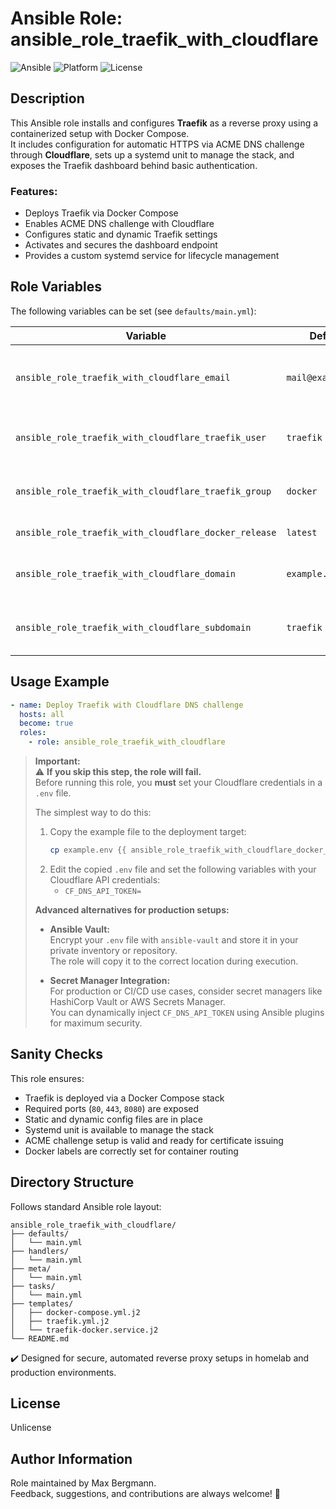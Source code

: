 # Ansible Role: ansible_role_traefik_with_cloudflare

![Ansible](https://img.shields.io/badge/ansible-ready-blue.svg)
![Platform](https://img.shields.io/badge/platform-Ubuntu-lightgrey)
![License](https://img.shields.io/badge/license-Unlicense-green)

## Description

This Ansible role installs and configures **Traefik** as a reverse proxy using a containerized setup with Docker Compose.  
It includes configuration for automatic HTTPS via ACME DNS challenge through **Cloudflare**, sets up a systemd unit to manage the stack, and exposes the Traefik dashboard behind basic authentication.

### Features:
- Deploys Traefik via Docker Compose
- Enables ACME DNS challenge with Cloudflare
- Configures static and dynamic Traefik settings
- Activates and secures the dashboard endpoint
- Provides a custom systemd service for lifecycle management

## Role Variables

The following variables can be set (see `defaults/main.yml`):

| Variable | Default | Description |
|----------|---------|-------------|
| `ansible_role_traefik_with_cloudflare_email` | `mail@example.com` | Email address used for the ACME certificate registration (Let's Encrypt) |
| `ansible_role_traefik_with_cloudflare_traefik_user` | `traefik` | Linux system user to run the Traefik container and own configuration files |
| `ansible_role_traefik_with_cloudflare_traefik_group` | `docker` | Linux group assigned to the Traefik user (usually grants Docker access) |
| `ansible_role_traefik_with_cloudflare_docker_release` | `latest` | Docker image tag for Traefik |
| `ansible_role_traefik_with_cloudflare_domain` | `example.com` | Base domain used for certificate generation and routing |
| `ansible_role_traefik_with_cloudflare_subdomain` | `traefik` | Subdomain used for accessing the Traefik dashboard (e.g., `traefik.example.com`) |

## Usage Example

```yaml
- name: Deploy Traefik with Cloudflare DNS challenge
  hosts: all
  become: true
  roles:
    - role: ansible_role_traefik_with_cloudflare
```
> **Important:**  
> ⚠️ **If you skip this step, the role will fail.**  
> Before running this role, you **must** set your Cloudflare credentials in a `.env` file.
>
> The simplest way to do this:
>
> 1. Copy the example file to the deployment target:
>    ```bash
>    cp example.env {{ ansible_role_traefik_with_cloudflare_docker_compose_dir }}/.env
>    ```
> 2. Edit the copied `.env` file and set the following variables with your Cloudflare API credentials:
>    - `CF_DNS_API_TOKEN=`
>
> **Advanced alternatives for production setups:**
>
> - **Ansible Vault:**  
>   Encrypt your `.env` file with `ansible-vault` and store it in your private inventory or repository.  
>   The role will copy it to the correct location during execution.
>
> - **Secret Manager Integration:**  
>   For production or CI/CD use cases, consider secret managers like HashiCorp Vault or AWS Secrets Manager.  
>   You can dynamically inject `CF_DNS_API_TOKEN` using Ansible plugins for maximum security.

## Sanity Checks

This role ensures:
- Traefik is deployed via a Docker Compose stack
- Required ports (`80`, `443`, `8080`) are exposed
- Static and dynamic config files are in place
- Systemd unit is available to manage the stack
- ACME challenge setup is valid and ready for certificate issuing
- Docker labels are correctly set for container routing

## Directory Structure

Follows standard Ansible role layout:

```
ansible_role_traefik_with_cloudflare/
├── defaults/
│   └── main.yml
├── handlers/
│   └── main.yml
├── meta/
│   └── main.yml
├── tasks/
│   └── main.yml
├── templates/
│   ├── docker-compose.yml.j2
│   ├── traefik.yml.j2
│   └── traefik-docker.service.j2
└── README.md
```

✔️ Designed for secure, automated reverse proxy setups in homelab and production environments.

## License

Unlicense

## Author Information

Role maintained by Max Bergmann.  
Feedback, suggestions, and contributions are always welcome! 🚀
